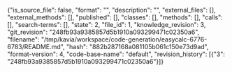 {"is_source_file": false, "format": "", "description": "", "external_files": [], "external_methods": [], "published": [], "classes": [], "methods": [], "calls": [], "search-terms": [], "state": 2, "file_id": 1, "knowledge_revision": 3, "git_revision": "248fb93a9385857d5b1910a093299471c02350a6", "filename": "/tmp/kavia/workspace/code-generation/easycalc-6776-6783/README.md", "hash": "882b287168a081105b061c150e73d9ad", "format-version": 4, "code-base-name": "default", "revision_history": [{"3": "248fb93a9385857d5b1910a093299471c02350a6"}]}